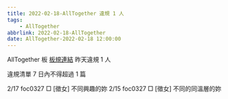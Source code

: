 ```yaml
---
title: 2022-02-18-AllTogether 違規 1 人
tags:
    - AllTogether
abbrlink: 2022-02-18-AllTogether
date: AllTogether-2022-02-18 12:00:00
---
```

AllTogether 板 [板規連結](https://www.ptt.cc/bbs/AllTogether/M.1643211430.A.5FB.html)
昨天違規 1 人
<!-- more -->

違規清單
7 日內不得超過 1 篇

2/17 foc0327 □ [徵女] 不同興趣的妳
2/15 foc0327 □ [徵女] 不同的同溫層的妳